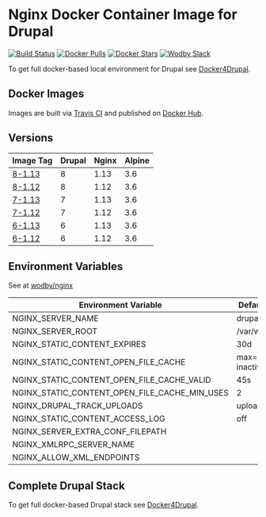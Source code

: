 # Nginx Docker Container Image for Drupal

[![Build Status](https://travis-ci.org/wodby/drupal-nginx.svg?branch=master)](https://travis-ci.org/wodby/drupal-nginx)
[![Docker Pulls](https://img.shields.io/docker/pulls/wodby/drupal-nginx.svg)](https://hub.docker.com/r/wodby/drupal-nginx)
[![Docker Stars](https://img.shields.io/docker/stars/wodby/drupal-nginx.svg)](https://hub.docker.com/r/wodby/drupal-nginx)
[![Wodby Slack](http://slack.wodby.com/badge.svg)](http://slack.wodby.com)

To get full docker-based local environment for Drupal see [Docker4Drupal](http://docker4drupal.org).

## Docker Images

Images are built via [Travis CI](https://travis-ci.org/wodby/drupal-nginx) and published on [Docker Hub](https://hub.docker.com/r/wodby/drupal-nginx). 

## Versions

| Image Tag | Drupal | Nginx | Alpine |
| --------- | ------ | ----- | ------ |
| [8-1.13](https://github.com/wodby/drupal-nginx/tree/master/8/1.13/Dockerfile) | 8 | 1.13 | 3.6 |  
| [8-1.12](https://github.com/wodby/drupal-nginx/tree/master/8/1.12/Dockerfile) | 8 | 1.12 | 3.6 |  
| [7-1.13](https://github.com/wodby/drupal-nginx/tree/master/7/1.13/Dockerfile) | 7 | 1.13 | 3.6 |  
| [7-1.12](https://github.com/wodby/drupal-nginx/tree/master/7/1.12/Dockerfile) | 7 | 1.12 | 3.6 |
| [6-1.13](https://github.com/wodby/drupal-nginx/tree/master/6/1.13/Dockerfile) | 6 | 1.13 | 3.6 |  
| [6-1.12](https://github.com/wodby/drupal-nginx/tree/master/6/1.12/Dockerfile) | 6 | 1.12 | 3.6 |

## Environment Variables

See at [wodby/nginx](https://github.com/wodby/nginx)

| Environment Variable | Default Value | Description |
| -------------------- | ------------- | ----------- |
| NGINX_SERVER_NAME                             | drupal                 | |
| NGINX_SERVER_ROOT                             | /var/www/html          | |
| NGINX_STATIC_CONTENT_EXPIRES                  | 30d                    | |
| NGINX_STATIC_CONTENT_OPEN_FILE_CACHE          | max=3000 inactive=120s | |
| NGINX_STATIC_CONTENT_OPEN_FILE_CACHE_VALID    | 45s                    | |
| NGINX_STATIC_CONTENT_OPEN_FILE_CACHE_MIN_USES | 2                      | |
| NGINX_DRUPAL_TRACK_UPLOADS                    | uploads 60s            | |
| NGINX_STATIC_CONTENT_ACCESS_LOG               | off                    | |
| NGINX_SERVER_EXTRA_CONF_FILEPATH              |                        | |
| NGINX_XMLRPC_SERVER_NAME                      |                        | |
| NGINX_ALLOW_XML_ENDPOINTS                     |                        | |

## Complete Drupal Stack

To get full docker-based Drupal stack see [Docker4Drupal](https://github.com/wodby/docker4drupal).
